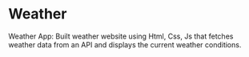 # Weather
Weather App: Built weather website using Html, Css, Js that fetches weather data from an API and displays the current weather conditions.
